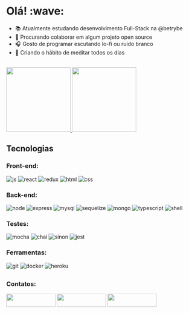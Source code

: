 <h1> Olá! :wave: </h1>

- :books: Atualmente estudando desenvolvimento Full-Stack na @betrybe
- :eyes: Procurando colaborar em algum projeto open source
- :headphones: Gosto de programar escutando lo-fi ou ruído branco
- :seedling: Criando o hábito de meditar todos os dias

<br />

<div>
  <a href="https://github.com/renatozr">
    <img height="170em" src="https://github-readme-stats.vercel.app/api?username=renatozr&count_private=true&show_icons=true&theme=react" />
    <img height="170em" src="https://github-readme-stats.vercel.app/api/top-langs/?username=renatozr&layout=compact&langs_count=7&theme=react" />
  </a>
</div>

<div>
  <h2>Tecnologias</h2>
  <span>
    <h3>Front-end:</h3>
    <img alt="js" src="https://img.shields.io/badge/javascript-%23323330.svg?style=for-the-badge&logo=javascript&logoColor=%23F7DF1E" />
    <img alt="react" src="https://img.shields.io/badge/react-%2320232a.svg?style=for-the-badge&logo=react&logoColor=%2361DAFB" />
    <img alt="redux" src="https://img.shields.io/badge/redux-%23593d88.svg?style=for-the-badge&logo=redux&logoColor=white" />
    <img alt="html" src="https://img.shields.io/badge/html5-%23E34F26.svg?style=for-the-badge&logo=html5&logoColor=white" />
    <img alt="css" src="https://img.shields.io/badge/css3-%231572B6.svg?style=for-the-badge&logo=css3&logoColor=white" />
  </span>
  <span>
    <h3>Back-end:</h3>
    <img alt="node" src="https://img.shields.io/badge/node.js-6DA55F?style=for-the-badge&logo=node.js&logoColor=white" />
    <img alt="express" src="https://img.shields.io/badge/express.js-%23404d59.svg?style=for-the-badge&logo=express&logoColor=%2361DAFB" />
    <img alt="mysql" src="https://img.shields.io/badge/mysql-00000f.svg?style=for-the-badge&logo=mysql&logoColor=white" />
    <img alt="sequelize" src="https://img.shields.io/badge/sequelize-323330?style=for-the-badge&logo=sequelize&logoColor=blue" />
    <img alt="mongo" src="https://img.shields.io/badge/MongoDB-%234ea94b.svg?style=for-the-badge&logo=mongodb&logoColor=white" />
    <img alt="typescript" src="https://img.shields.io/badge/typescript-%23007ACC.svg?style=for-the-badge&logo=typescript&logoColor=white" />
    <img alt="shell" src="https://img.shields.io/badge/shell_script-%23121011.svg?style=for-the-badge&logo=gnu-bash&logoColor=white" />
  </span>
  <span>
    <h3>Testes:</h3>
    <img alt="mocha" src="https://img.shields.io/badge/-mocha-%238D6748?style=for-the-badge&logo=mocha&logoColor=white" />
    <img alt="chai" src="https://img.shields.io/badge/chai.js-323330?style=for-the-badge&logo=chai&logoColor=red" />
    <img alt="sinon" src="https://img.shields.io/badge/sinon.js-323330?style=for-the-badge&logo=sinon" />
    <img alt="jest" src="https://img.shields.io/badge/-jest-%23C2132?style=for-the-badge&logo=jest&logoColor=white" />
  </span>
  <span>
    <h3>Ferramentas:</h3>
    <img alt="git" src="https://img.shields.io/badge/git-%23F05033.svg?style=for-the-badge&logo=git&logoColor=white" />
    <img alt="docker" src="https://img.shields.io/badge/docker-%230db7ed.svg?style=for-the-badge&logo=docker&logoColor=white" />
    <img alt="heroku" src="https://img.shields.io/badge/heroku-%23430098.svg?style=for-the-badge&logo=heroku&logoColor=white" />
  </span>
</div>

##

<div>
  <h3>Contatos:</h3>
  <a href="https://www.linkedin.com/in/renatozr11/" target="_blank"><img width="130" height="35" src="https://img.shields.io/badge/LinkedIn-0077B5?style=for-the-badge&logo=linkedin&logoColor=white"></a>
  <a href="mailto:renatozr07@gmail.com" target="_blank"><img width="130" height="35" src="https://img.shields.io/badge/-Gmail-%23333?style=for-the-badge&logo=gmail&logoColor=white"></a>
  <a href="https://www.codewars.com/users/renatozr" target="_blank"><img width="130" height="35" src="https://img.shields.io/badge/Codewars-B1361E?style=for-the-badge&logo=Codewars&logoColor=white"></a>
</div>
